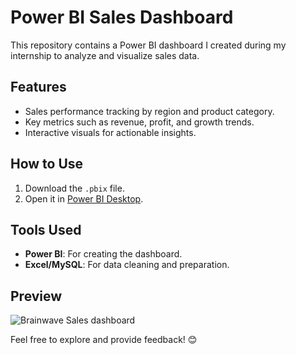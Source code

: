 # Power BI Sales Dashboard  

This repository contains a Power BI dashboard I created during my internship to analyze and visualize sales data.  

## Features  
- Sales performance tracking by region and product category.  
- Key metrics such as revenue, profit, and growth trends.  
- Interactive visuals for actionable insights.  

## How to Use  
1. Download the `.pbix` file.  
2. Open it in [Power BI Desktop](https://powerbi.microsoft.com/).  

## Tools Used  
- **Power BI**: For creating the dashboard.  
- **Excel/MySQL**: For data cleaning and preparation.  

## Preview  
![Brainwave Sales dashboard](https://github.com/user-attachments/assets/9f5529f9-dff4-46be-b9df-7b7268ca695f)



Feel free to explore and provide feedback! 😊 

